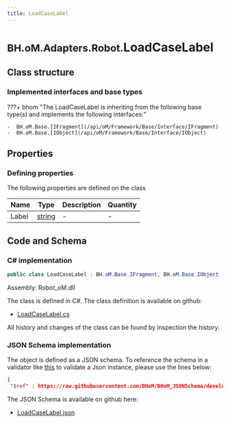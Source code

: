 ```yaml
---
title: LoadCaseLabel
---
```


# <small>BH.oM.Adapters.Robot.</small>**LoadCaseLabel**



## Class structure

### Implemented interfaces and base types

???+ bhom "The LoadCaseLabel is inheriting from the following base type(s) and implements the following interfaces:"

    -  BH.oM.Base.[IFragment](/api/oM/Framework/Base/Interface/IFragment)
    -  BH.oM.Base.[IObject](/api/oM/Framework/Base/Interface/IObject)


## Properties



### Defining properties

The following properties are defined on the class

| Name             | Type             | Description      | Quantity         |
|------------------|------------------|------------------|------------------|
| Label | [string](https://learn.microsoft.com/en-us/dotnet/api/System.String?view=netstandard-2.0) | - | - |


## Code and Schema

### C# implementation

``` C# title="C#"
public class LoadCaseLabel : BH.oM.Base.IFragment, BH.oM.Base.IObject
```

Assembly: Robot_oM.dll

The class is defined in C#. The class definition is available on github:

- [LoadCaseLabel.cs](https://github.com/BHoM/Robot_Toolkit/blob/develop/Robot_oM/Fragments\LoadCaseLabel.cs)

All history and changes of the class can be found by inspection the history.
### JSON Schema implementation

The object is defined as a JSON schema. To reference the schema in a validator like [this](https://www.jsonschemavalidator.net/) to validate a Json instance, please use the lines below:

``` json title="JSON Schema"
{
 "$ref" : https://raw.githubusercontent.com/BHoM/BHoM_JSONSchema/develop/Robot_oM/LoadCaseLabel.json}
```

The JSON Schema is available on github here:

- [LoadCaseLabel.json](https://github.com/BHoM/BHoM_JSONSchema/blob/develop/Robot_oM/LoadCaseLabel.json)
